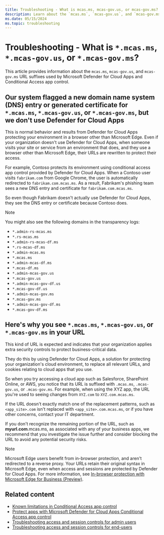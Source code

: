 ```yaml
---
title: Troubleshooting - What is mcas.ms, mcas-gov.us, or mcas-gov.ms? | Microsoft Defender for Cloud Apps
description: Learn about the `mcas.ms`, `mcas-gov.us`, and `mcas-gov.ms` URL suffixes used by Microsoft Defender for Cloud Apps and Conditional Access app control.
ms.date: 05/15/2024
ms.topic: troubleshooting
---
```


# Troubleshooting - What is `*.mcas.ms`, `*.mcas-gov.us`, or `*.mcas-gov.ms`?



This article provides information about the `mcas.ms`, `mcas-gov.us`, and `mcas-gov.ms` URL suffixes used by Microsoft Defender for Cloud Apps and Conditional Access app control.

## Our system flagged a new domain name system (DNS) entry or generated certificate for `*.mcas.ms`, `*.mcas-gov.us`, or `*.mcas-gov.ms`, but we don't use Defender for Cloud Apps

This is normal behavior and results from Defender for Cloud Apps protecting your environment in a browser other than Microsoft Edge. Even if your organization doesn't use Defender for Cloud Apps, when someone visits your site or service from an environment that does, and they use a browser other than Microsoft Edge, their URLs are rewritten to protect their access.

For example, Contoso protects its environment using conditional access app control provided by Defender for Cloud Apps. When a Contoso user visits `fabrikam.com` from Google Chrome, the user is automatically redirected to `fabrikam.com.mcas.ms`. As a result, Fabrikam's phishing team sees a new DNS entry and certificate for `fabrikam.com.mcas.ms`.

So even though Fabrikam doesn't actually use Defender for Cloud Apps, they see the DNS entry or certificate because Contoso does.

> [!NOTE]
> You might also see the following domains in the transparency logs:
>
> - `*.admin-rs-mcas.ms`
> - `*.rs-mcas.ms`
> - `*.admin-rs-mcas-df.ms`
> - `*.rs-mcas-df.ms`
> - `*.admin-mcas.ms`
> - `*.mcas.ms`
> - `*.admin-mcas-df.ms`
> - `*.mcas-df.ms`
> - `*.admin-mcas-gov.us`
> - `*.mcas-gov.us`
> - `*.admin-mcas-gov-df.us`
> - `*.mcas-gov-df.us`
> - `*.admin-mcas-gov.ms`
> - `*.mcas-gov.ms`
> - `*.admin-mcas-gov-df.ms`
> - `*.mcas-gov-df.ms`


## Here's why you see `*.mcas.ms`, `*.mcas-gov.us`, or `*.mcas-gov.ms` in your URL

This kind of URL is expected and indicates that your organization applies extra security controls to protect business-critical data.

They do this by using Defender for Cloud Apps, a solution for protecting your organization's cloud environment, to replace all relevant URLs, and cookies relating to cloud apps that you use.

So when you try accessing a cloud app such as Salesforce, SharePoint Online, or AWS, you notice that its URL is suffixed with `.mcas.ms`, `.mcas-gov.us`, or `.mcas-gov.ms`. For example, when using the XYZ app, the URL you're used to seeing changes from `XYZ.com` to `XYZ.com.mcas.ms`.

If the URL doesn't exactly match one of the replacement patterns, such as `<app_site>.com` isn't replaced with `<app_site>.com.mcas.ms`, or if you have other concerns, contact your IT department.

If you don't recognize the remaining portion of the URL, such as **myurl.com**.mcas.ms, as associated with any of your business apps, we recommend that you investigate the issue further and consider blocking the URL to avoid any potential security risks.

> [!NOTE]
> Microsoft Edge users benefit from in-browser protection, and aren't redirected to a reverse proxy. Your URLs retain their original syntax in Microsoft Edge, even when access and sessions are protected by Defender for Cloud Apps. For more information, see [In-browser protection with Microsoft Edge for Business (Preview)](in-browser-protection.md).

## Related content

- [Known limitations in Conditional Access app control](caac-known-issues.md)
- [Protect apps with Microsoft Defender for Cloud Apps Conditional Access app control](proxy-intro-aad.md)
- [Troubleshooting access and session controls for admin users](troubleshooting-proxy.md)
- [Troubleshooting access and session controls for end-users](troubleshooting-proxy-end-users.md)
